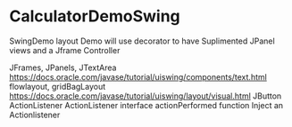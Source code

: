 # CalculatorDemoSwing
SwingDemo layout
Demo will use decorator to have Suplimented JPanel views and a Jframe Controller

JFrames, JPanels, JTextArea
  https://docs.oracle.com/javase/tutorial/uiswing/components/text.html
flowlayout, gridBagLayout
  https://docs.oracle.com/javase/tutorial/uiswing/layout/visual.html
JButton 
  ActionListener
    ActionListener interface
      actionPerformed function
  Inject an Actionlistener
